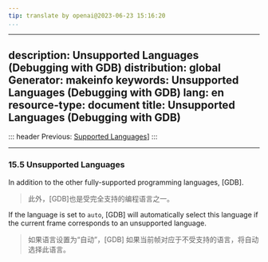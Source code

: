 ```yaml
---
tip: translate by openai@2023-06-23 15:16:20
...
```

---
description: Unsupported Languages (Debugging with GDB)
distribution: global
Generator: makeinfo
keywords: Unsupported Languages (Debugging with GDB)
lang: en
resource-type: document
title: Unsupported Languages (Debugging with GDB)
---
::: header
Previous: [Supported Languages](Supported-Languages.html#Supported-Languages)]
:::

---

### 15.5 Unsupported Languages


In addition to the other fully-supported programming languages, [GDB].

> 此外，[GDB]也是受完全支持的编程语言之一。


If the language is set to `auto`, [GDB] will automatically select this language if the current frame corresponds to an unsupported language.

> 如果语言设置为“自动”，[GDB] 如果当前帧对应于不受支持的语言，将自动选择此语言。
